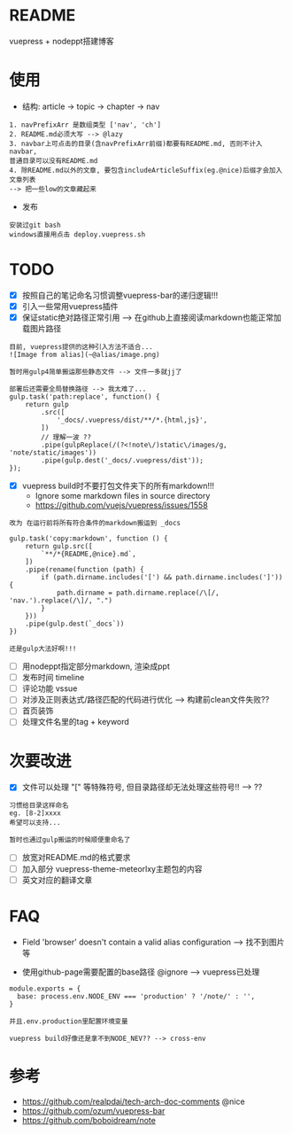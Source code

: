# README

vuepress + nodeppt搭建博客

# 使用

- 结构: article -> topic -> chapter -> nav

```
1. navPrefixArr 是数组类型 ['nav', 'ch'] 
2. README.md必须大写 --> @lazy
3. navbar上可点击的目录(含navPrefixArr前缀)都要有README.md, 否则不计入navbar,
普通目录可以没有README.md
4. 除README.md以外的文章, 要包含includeArticleSuffix(eg.@nice)后缀才会加入文章列表
--> 把一些low的文章藏起来
```

- 发布

```
安装过git bash
windows直接用点击 deploy.vuepress.sh
```

# TODO

- [x] 按照自己的笔记命名习惯调整vuepress-bar的递归逻辑!!!
- [x] 引入一些常用vuepress插件
- [x] 保证static绝对路径正常引用 --> 在github上直接阅读markdown也能正常加载图片路径

```
目前, vuepress提供的这种引入方法不适合...
![Image from alias](~@alias/image.png)

暂时用gulp4简单搬运那些静态文件 --> 文件一多就jj了

部署后还需要全局替换路径 --> 我太难了...
gulp.task('path:replace', function() {
    return gulp
        .src([
            '_docs/.vuepress/dist/**/*.{html,js}',
        ])
        // 理解一波 ??
        .pipe(gulpReplace(/(?<!note\/)static\/images/g, 'note/static/images'))
        .pipe(gulp.dest('_docs/.vuepress/dist'));
});
```

- [x] vuepress build时不要打包文件夹下的所有markdown!!!
    - Ignore some markdown files in source directory 
    - https://github.com/vuejs/vuepress/issues/1558

```
改为 在运行前将所有符合条件的markdown搬运到 _docs

gulp.task('copy:markdown', function () {
    return gulp.src([
        `**/*{README,@nice}.md`,
    ])
    .pipe(rename(function (path) {
        if (path.dirname.includes('[') && path.dirname.includes(']')) {
            path.dirname = path.dirname.replace(/\[/, 'nav.').replace(/\]/, ".")
        }
    }))
    .pipe(gulp.dest(`_docs`))
})

还是gulp大法好啊!!!
```

- [ ] 用nodeppt指定部分markdown, 渲染成ppt
- [ ] 发布时间 timeline
- [ ] 评论功能 vssue
- [ ] 对涉及正则表达式/路径匹配的代码进行优化 --> 构建前clean文件失败??
- [ ] 首页装饰
- [ ] 处理文件名里的tag + keyword

# 次要改进

- [x] 文件可以处理 "[" 等特殊符号, 但目录路径却无法处理这些符号!! --> ??

```
习惯给目录这样命名
eg. [8-2]xxxx
希望可以支持...

暂时也通过gulp搬运的时候顺便重命名了
```

- [ ] 放宽对README.md的格式要求
- [ ] 加入部分 vuepress-theme-meteorlxy主题包的内容 
- [ ] 英文对应的翻译文章

# FAQ

- Field 'browser' doesn't contain a valid alias configuration --> 找不到图片等

- 使用github-page需要配置的base路径 @ignore --> vuepress已处理

```
module.exports = {
  base: process.env.NODE_ENV === 'production' ? '/note/' : '',
}

并且.env.production里配置环境变量

vuepress build好像还是拿不到NODE_NEV?? --> cross-env
```


# 参考

- https://github.com/realpdai/tech-arch-doc-comments @nice
- https://github.com/ozum/vuepress-bar
- https://github.com/boboidream/note

